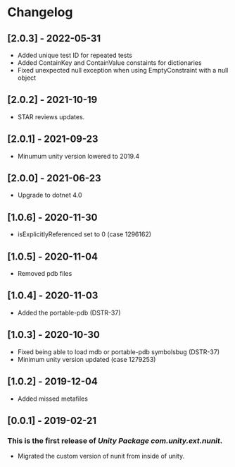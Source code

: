 # Changelog

## [2.0.3] - 2022-05-31
- Added unique test ID for repeated tests
- Added ContainKey and ContainValue constaints for dictionaries
- Fixed unexpected null exception when using EmptyConstraint with a null object

## [2.0.2] - 2021-10-19
- STAR reviews updates.

## [2.0.1] - 2021-09-23
- Minumum unity version lowered to 2019.4

## [2.0.0] - 2021-06-23
- Upgrade to dotnet 4.0

## [1.0.6] - 2020-11-30
- isExplicitlyReferenced set to 0 (case 1296162)
## [1.0.5] - 2020-11-04
- Removed pdb files

## [1.0.4] - 2020-11-03
- Added the portable-pdb (DSTR-37)

## [1.0.3] - 2020-10-30
- Fixed being able to load mdb or portable-pdb symbolsbug (DSTR-37)
- Minimum unity version updated (case 1279253)

## [1.0.2] - 2019-12-04

- Added missed metafiles

## [0.0.1] - 2019-02-21

### This is the first release of *Unity Package com.unity.ext.nunit*.

- Migrated the custom version of nunit from inside of unity.
